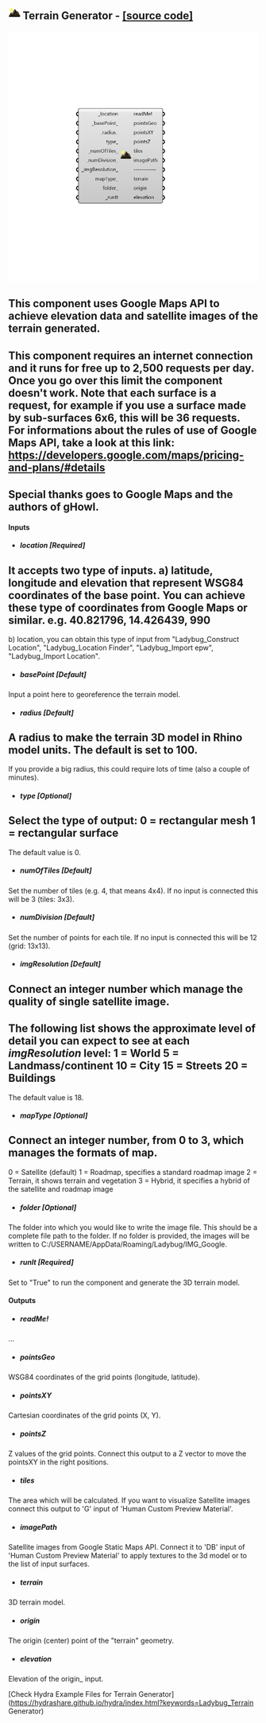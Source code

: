 ## ![](../../images/icons/Terrain_Generator.png) Terrain Generator - [[source code]](https://github.com/ladybug-tools/ladybug-legacy/tree/master/src/Ladybug_Terrain%20Generator.py)

![](../../images/components/Terrain_Generator.png)

This component uses Google Maps API to achieve elevation data and satellite images of the terrain generated.
 -
 This component requires an internet connection and it runs for free up to 2,500 requests per day. Once you go over this limit the component doesn't work.
 Note that each surface is a request, for example if you use a surface made by sub-surfaces 6x6, this will be 36 requests.
 For informations about the rules of use of Google Maps API, take a look at this link:
 https://developers.google.com/maps/pricing-and-plans/#details
 -
 Special thanks goes to Google Maps and the authors of gHowl.
 -
 

#### Inputs
* ##### location [Required]
It accepts two type of inputs.
 a) latitude, longitude and elevation that represent WSG84 coordinates of the base point. You can achieve these type of coordinates from Google Maps or similar.
 e.g. 40.821796, 14.426439, 990
 -
 b) location, you can obtain this type of input from "Ladybug_Construct Location", "Ladybug_Location Finder", "Ladybug_Import epw", "Ladybug_Import Location".
* ##### basePoint [Default]
Input a point here to georeference the terrain model.
* ##### radius [Default]
A radius to make the terrain 3D model in Rhino model units. The default is set to 100.
 -
 If you provide a big radius, this could require lots of time (also a couple of minutes).
* ##### type [Optional]
Select the type of output:
 0 = rectangular mesh
 1 = rectangular surface
 -
 The default value is 0.
* ##### numOfTiles [Default]
Set the number of tiles (e.g. 4, that means 4x4). If no input is connected this will be 3 (tiles: 3x3).
* ##### numDivision [Default]
Set the number of points for each tile. If no input is connected this will be 12 (grid: 13x13).
* ##### imgResolution [Default]
Connect an integer number which manage the quality of single satellite image.
 -
 The following list shows the approximate level of detail you can expect to see at each _imgResolution_ level:
 1 = World
 5 = Landmass/continent
 10 = City
 15 = Streets
 20 = Buildings
 -
 The default value is 18.
* ##### mapType [Optional]
Connect an integer number, from 0 to 3, which manages the formats of map.
 -
 0 = Satellite (default)
 1 = Roadmap, specifies a standard roadmap image
 2 = Terrain, it shows terrain and vegetation
 3 = Hybrid, it specifies a hybrid of the satellite and roadmap image
* ##### folder [Optional]
The folder into which you would like to write the image file. This should be a complete file path to the folder.  If no folder is provided, the images will be written to C:/USERNAME/AppData/Roaming/Ladybug/IMG_Google.
* ##### runIt [Required]
Set to "True" to run the component and generate the 3D terrain model. 

#### Outputs
* ##### readMe!
...
* ##### pointsGeo
WSG84 coordinates of the grid points (longitude, latitude).
* ##### pointsXY
Cartesian coordinates of the grid points (X, Y).
* ##### pointsZ
Z values of the grid points. Connect this output to a Z vector to move the pointsXY in the right positions.
* ##### tiles
The area which will be calculated. If you want to visualize Satellite images connect this output to 'G' input of 'Human Custom Preview Material'.
* ##### imagePath
Satellite images from Google Static Maps API. Connect it to 'DB' input of 'Human Custom Preview Material' to apply textures to the 3d model or to the list of input surfaces.
* ##### terrain
3D terrain model.
* ##### origin
The origin (center) point of the "terrain" geometry.
* ##### elevation
Elevation of the origin_ input.


[Check Hydra Example Files for Terrain Generator](https://hydrashare.github.io/hydra/index.html?keywords=Ladybug_Terrain Generator)